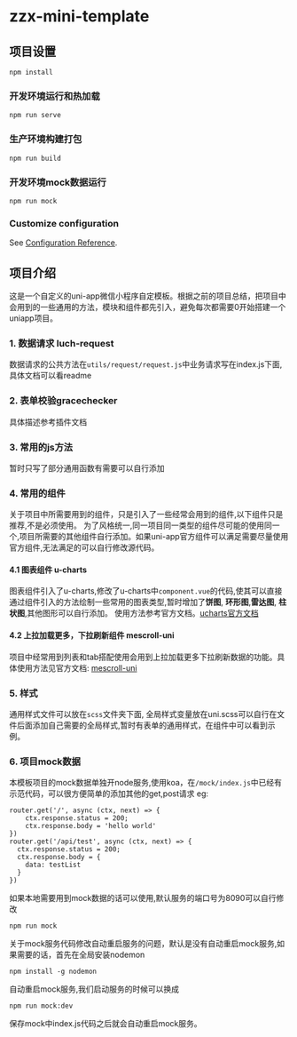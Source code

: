 # zzx-mini-template

## 项目设置
```
npm install
```

### 开发环境运行和热加载
```
npm run serve
```

### 生产环境构建打包
```
npm run build
```
### 开发环境mock数据运行
```
npm run mock
```
### Customize configuration
See [Configuration Reference](https://cli.vuejs.org/config/).

## 项目介绍
这是一个自定义的uni-app微信小程序自定模板。根据之前的项目总结，把项目中会用到的一些通用的方法，模块和组件都先引入，避免每次都需要0开始搭建一个uniapp项目。
### 1. 数据请求 luch-request
数据请求的公共方法在`utils/request/request.js`中业务请求写在index.js下面,具体文档可以看readme
### 2. 表单校验gracechecker
具体描述参考插件文档
### 3. 常用的js方法
暂时只写了部分通用函数有需要可以自行添加
### 4. 常用的组件
关于项目中所需要用到的组件，只是引入了一些经常会用到的组件,以下组件只是推荐,不是必须使用。
为了风格统一,同一项目同一类型的组件尽可能的使用同一个,项目所需要的其他组件自行添加。如果uni-app官方组件可以满足需要尽量使用官方组件,无法满足的可以自行修改源代码。
#### 4.1 图表组件 u-charts
图表组件引入了u-charts,修改了u-charts中`component.vue`的代码,使其可以直接通过组件引入的方法绘制一些常用的图表类型,暂时增加了**饼图**, **环形图**,**雷达图**, **柱状图**,其他图形可以自行添加。
使用方法参考官方文档。[ucharts官方文档](http://doc.ucharts.cn/1073940)
#### 4.2 上拉加载更多，下拉刷新组件 mescroll-uni
项目中经常用到列表和tab搭配使用会用到上拉加载更多下拉刷新数据的功能。具体使用方法见官方文档: [mescroll-uni](http://www.mescroll.com/uni.html?v=20200315)
### 5. 样式
通用样式文件可以放在`scss`文件夹下面, 全局样式变量放在uni.scss可以自行在文件后面添加自己需要的全局样式,暂时有表单的通用样式，在组件中可以看到示例。
### 6. 项目mock数据
本模板项目的mock数据单独开node服务,使用koa，在`/mock/index.js`中已经有示范代码，可以很方便简单的添加其他的get,post请求
eg: 
```
router.get('/', async (ctx, next) => {
	ctx.response.status = 200;
	ctx.response.body = 'hello world'
})
router.get('/api/test', async (ctx, next) => {
  ctx.response.status = 200;
  ctx.response.body = {
    data: testList
  }
})
```
如果本地需要用到mock数据的话可以使用,默认服务的端口号为8090可以自行修改
```
npm run mock
```
关于mock服务代码修改自动重启服务的问题，默认是没有自动重启mock服务,如果需要的话，首先在全局安装nodemon

```
npm install -g nodemon
```
自动重启mock服务,我们启动服务的时候可以换成
```
npm run mock:dev
```
保存mock中index.js代码之后就会自动重启mock服务。
